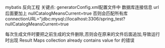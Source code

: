 mybatis 反向工程
关键点:
generatorConfig.xml配置文件中 数据库连接信息 url后面要加上 nullCatalogMeansCurrent=true 否则会匹配所有库
connectionURL="jdbc:mysql://localhost:3306/spring_test?nullCatalogMeansCurrent=true

每次生成文件时要把之前生成的文件删除,否则会在原来的文件后面追加,导致运行时出现 
Result Maps collection already contains value for 的错误
